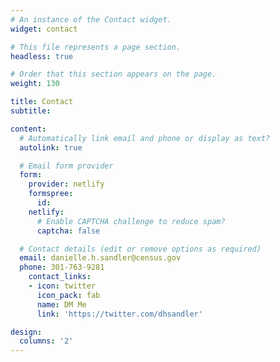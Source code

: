 ```yaml
---
# An instance of the Contact widget.
widget: contact

# This file represents a page section.
headless: true

# Order that this section appears on the page.
weight: 130

title: Contact
subtitle:

content:
  # Automatically link email and phone or display as text?
  autolink: true

  # Email form provider
  form:
    provider: netlify
    formspree:
      id:
    netlify:
      # Enable CAPTCHA challenge to reduce spam?
      captcha: false

  # Contact details (edit or remove options as required)
  email: danielle.h.sandler@census.gov
  phone: 301-763-9281
    contact_links:
    - icon: twitter
      icon_pack: fab
      name: DM Me
      link: 'https://twitter.com/dhsandler'

design:
  columns: '2'
---
```

